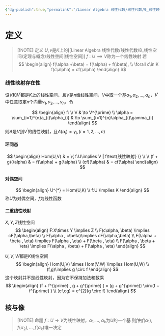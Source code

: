 ```yaml
---
{"dg-publish":true,"permalink":"/Linear Algebra 线性代数/线性代数/9_线性映射/线性映射/","tags":["定理","线代"]}
---
```


# 定义

> [!NOTE] 定义
> $U,v$是$K$上的[[Linear Algebra 线性代数/线性代数/8_线性空间/定理与概念/线性空间\|线性空间]]
> $f:U \implies V$称为一个线性映射
> 若
> $$
> \begin{align} 
> f(\alpha +\beta) = f(\alpha) + f(\beta), \\
> \forall c\in K f(c\alpha) = cf(\alpha)
> \end{align}
> $$

### 线性映射存在性

设$V$和$V^{\prime}$都是$K$上的线性空间，且$V$是$n$维线性空间，$V$中取一个基$\alpha_{1},\alpha_{2},\dots,\alpha_{n}$，$V^{\prime}$中任意取定$n$个向量$\gamma_{1},\gamma_{2},\dots,\gamma_{n}$，令

$$
\begin{align}
f:   \\
V  & \to V^{\prime} \\
\alpha = \sum_{i=1}^{n}a_{i}\alpha_{i} & \to \sum_{i=1}^{n}\alpha_{i}\gamma_{i} 
\end{align}
$$
则$A$是$V$到$V^{\prime}$的线性映射，且$A(\alpha_{i}) =\gamma_{i},(i = 1,2,\dots,n)$


#### 环同态
$$
\begin{align}
Hom(U,V)  & = \{ f:U\implies V | f\text{线性映射} \} \\ \\
(f + g)(\alpha)  & = f(\alpha) + g(\alpha) \\
(cf)(\alpha)  & = cf(\alpha)
\end{align}
$$

#### 对偶空间
$$
\begin{align}
U^{*} = Hom(U,K) \\
f:U \implies K
\end{align}
$$
称$U$为对偶空间，$f$为线性函数



#### 二重线性映射

$X,Y,Z$线性空间
$$
\begin{align}
F:X\times Y \implies Z \\
F(c\alpha, \beta) \implies cF(\alpha,\beta) \\
F(\alpha , c\beta)\implies cF(\alpha,\beta) \\
F(\alpha + \beta , \eta) \implies F(\alpha , \eta) + F(\beta , \eta) \\
F(\alpha , \beta + \eta) \implies F(\alpha , \beta) + F(\alpha , \eta)
\end{align}
$$

$U,V,W$都是$K$线性空间
$$
\begin{align}
Hom(U,V) \times Hom(V,W) \implies Hom(U,W) \\
(f,g)\implies g \circ f
\end{align}
$$
这个映射并不是线性映射，因为它不保持加法和数乘
$$
\begin{align}
(f + f^{\prime} , g + g^{\prime}  ) =   (g + g^{\prime}) \circ(f + f^{\prime} ) \\
(cf,cg) = c^{2}(g \circ f)
\end{align}
$$

## 核与像

> [!NOTE] 命题
> $f:U \to V$为线性映射，$\alpha_{1},\dots,\alpha_{k}$为$U$的一个基
> 则$f$由$f(\alpha_{1}),f(\alpha_{2}),\dots,f(\alpha_{k})$唯一决定


